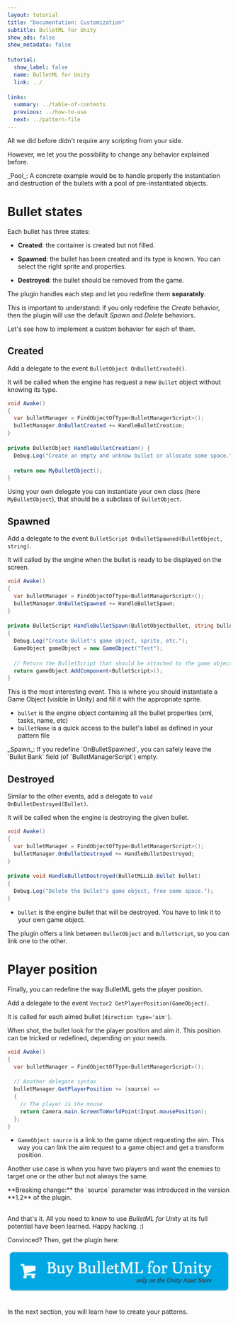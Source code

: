 ```yaml
---
layout: tutorial
title: "Documentation: Customization"
subtitle: BulletML for Unity
show_ads: false
show_metadata: false

tutorial:
  show_label: false
  name: BulletML for Unity
  link: ../

links:
  summary: ../table-of-contents
  previous: ../how-to-use
  next: ../pattern-file
---
```


All we did before didn't require any scripting from your side.

However, we let you the possibility to change any behavior explained before.

<md-note>
_Pool_: A concrete example would be to handle properly the instantiation and destruction of the bullets with a pool of pre-instantiated objects.
</md-note>

# Bullet states

Each bullet has three states:

- **Created**: the container is created but not filled.

- **Spawned**: the bullet has been created and its type is known. You can select the right sprite and properties.

- **Destroyed**: the bullet should be removed from the game.

The plugin handles each step and let you redefine them **separately**.

This is important to understand: if you only redefine the _Create_ behavior, then the plugin will use the default _Spawn_ and _Delete_ behaviors.

Let's see how to implement a custom behavior for each of them.

## Created

Add a delegate to the event `BulletObject OnBulletCreated()`.

It will be called when the engine has request a new `Bullet` object without knowing its type.

```csharp
void Awake()
{
  var bulletManager = FindObjectOfType<BulletManagerScript>();
  bulletManager.OnBulletCreated += HandleBulletCreation;
}

private BulletObject HandleBulletCreation() {
  Debug.Log("Create an empty and unknow bullet or allocate some space.");

  return new MyBulletObject();
}
```

Using your own delegate you can instantiate your own class (here `MyBulletObject`), that should be a subclass of `BulletObject`.


## Spawned

Add a delegate to the event `BulletScript OnBulletSpawned(BulletObject, string)`.

It will called by the engine when the bullet is ready to be displayed on the screen.

```csharp
void Awake()
{
  var bulletManager = FindObjectOfType<BulletManagerScript>();
  bulletManager.OnBulletSpawned += HandleBulletSpawn;
}

private BulletScript HandleBulletSpawn(BulletObjectbullet, string bulletName)
{
  Debug.Log("Create Bullet's game object, sprite, etc.");
  GameObject gameObject = new GameObject("Test");
  
  // Return the BulletScript that should be attached to the game object
  return gameObject.AddComponent<BulletScript>();
}
```

This is the most interesting event. This is where you should instantiate a Game Object (visible in Unity) and fill it with the appropriate sprite.

- `bullet` is the engine object containing all the bullet properties (xml, tasks, name, etc)
- `bulletName` is a quick access to the bullet's label as defined in your pattern file

<md-note>
_Spawn_: If you redefine `OnBulletSpawned`, you can safely leave the `Bullet Bank` field (of `BulletManagerScript`) empty.
</md-note>

## Destroyed

Similar to the other events, add a delegate to `void OnBulletDestroyed(Bullet)`.

It will be called when the engine is destroying the given bullet.

```csharp
void Awake()
{
  var bulletManager = FindObjectOfType<BulletManagerScript>();
  bulletManager.OnBulletDestroyed += HandleBulletDestroyed;
}

private void HandleBulletDestroyed(BulletMLLib.Bullet bullet)
{
  Debug.Log("Delete the Bullet's game object, free some space.");
}
```

- `bullet` is the engine bullet that will be destroyed. You have to link it to your own game object.

The plugin offers a link between `BulletObject` and `BulletScript`, so you can link one to the other.

# Player position

Finally, you can redefine the way BulletML gets the player position.

Add a delegate to the event `Vector2 GetPlayerPosition(GameObject)`.

It is called for each aimed bullet (`direction type='aim'`).

When shot, the bullet look for the player position and aim it. This position can be tricked or redefined, depending on your needs.

```csharp
void Awake()
{
  var bulletManager = FindObjectOfType<BulletManagerScript>();

  // Another delegate syntax
  bulletManager.GetPlayerPosition += (source) =>
  {
    // The player is the mouse
    return Camera.main.ScreenToWorldPoint(Input.mousePosition);
  };
}
```

- `GameObject source` is a link to the game object requesting the aim. This way you can link the aim request to a game object and get a transform position.

Another use case is when you have two players and want the enemies to target one or the other but not always the same.

<md-warning>
**Breaking change:** the `source` parameter was introduced in the version **1.2** of the plugin.
</md-warning>

<br />And that's it. All you need to know to use _BulletML for Unity_ at its full potential have been learned. Happy hacking.
 :)

Convinced? Then, get the plugin here:

<a href="http://bulletml-for-unity.pixelnest.io/">
  <img
    src="../-img/buy.png"
    class="intent-button intent-button--bulletml"
    alt="Buy BulletML for Unity"
    title="Buy BulletML for Unity"
  />
</a>

<br />In the next section, you will learn how to create your patterns.
